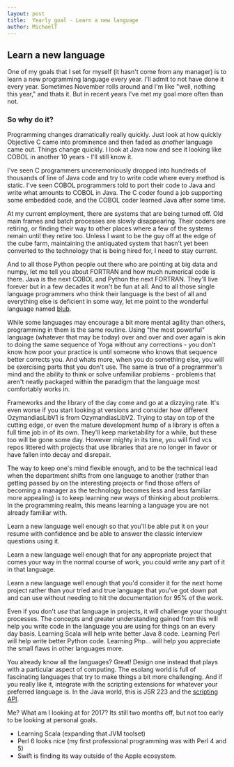 ```yaml
---
layout: post
title:  Yearly goal - Learn a new language
author:	MichaelT
---
```


## Learn a new language

One of my goals that I set for myself (it hasn't come from any manager)
is to learn a new programming language every year.  I'll admit to not
have done it every year.  Sometimes November rolls around and I'm like
"well, nothing this year," and thats it.  But in recent years I've met
my goal more often than not.

### So why do it?

Programming changes dramatically really quickly.  Just look at how
quickly Objective C came into prominence and then faded as _another_
language came out.  Things change quickly. I look at Java now and
see it looking like COBOL in another 10 years - I'll still know it.

I've seen C programmers unceremoniously dropped into hundreds of
thousands of line of Java code and try to write code where every method
is static.  I've seen COBOL programmers told to port their code to
Java and write what amounts to COBOL in Java.  The C coder found
a job supporting some embedded code, and the COBOL coder learned
Java after some time.

At my current employment, there are systems that are being turned
off.  Old main frames and batch processes are slowly disappearing.
Their coders are retiring, or finding their way to other places
where a few of the systems remain until they retire too.
Unless I want to be the guy off at the edge of the cube farm,
maintaining the antiquated system that hasn't yet been converted
to the technology that is being hired for, I need to stay current.

And to all those Python people out there who are pointing at big data
and numpy, let me tell you about FORTRAN and how much numerical code
is there.  Java is the next COBOL and Python the next FORTRAN. They'll
live forever but in a few decades it won't be fun at all.  And to all
those single language programmers who think their language is the
best of all and everything else is deficient in some way, let me
point to the wonderful language named [blub][beating-the-avg].

While some languages may encourage a bit more mental agility than others,
programming in them is the same routine.  Using "the most powerful"
language (whatever that may be today) over and over and over again is
akin to doing the same sequence of Yoga without any corrections - 
you don't know how poor your practice is until someone who knows that
sequence better corrects you.  And whats more, when you do something
else, you will be exercising parts that you don't use.  The same is
true of a programmer's mind and the ability to think or solve
unfamiliar problems - problems that aren't neatly packaged within the
paradigm that the language most comfortably works in.

Frameworks and the library of the day come and go at a dizzying rate.
It's even worse if you start looking at versions and consider how
different OzymandiasLibV1 is from OzymandiasLibV2.  Trying to stay on
top of the cutting edge, or even the mature development hump of a
library is often a full time job in of its own.  They'll keep marketability
for a while, but these too will be gone some day.  However mighty in its
time, you will find vcs repos littered with projects that use libraries
that are no longer in favor or have fallen into decay and disrepair.

The way to keep one's mind flexible enough, and to be the technical
lead when the department shifts from one language to another (rather
than getting passed by on the interesting projects or find those
offers of becoming a manager as the technology becomes less and less
familiar more appealing) is to keep learning new ways of thinking
about problems.  In the programming realm, this means learning a
language you are not already familiar with.

Learn a new language well enough so that you'll be able put it
on your resume with confidence and be able to answer the classic
interview questions using it.

Learn a new language well enough that for any appropriate project
that comes your way in the normal course of work, you could write
any part of it in that language.

Learn a new language well enough that you'd consider it for the
next home project rather than your tried and true language that
you've got down pat and can use without needing to hit the
documentation for 95% of the work.

Even if you don't _use_ that language in projects, it will
challenge your thought processes.  The concepts and greater
understanding gained from this will help you write code in the
language you are using for things on an every day basis.  Learning Scala
will help write better Java 8 code.  Learning Perl will help write
better Python code.  Learning Php... will help you appreciate the small
flaws in other languages more.

You already know all the languages? Great! Design one instead
that plays with a particular aspect of computing.  The esolang
world is full of fascinating languages that try to make things
a bit more challenging.  And if you really like it, integrate
with the scripting extensions for whatever your preferred language
is.  In the Java world, this is JSR 223 and the [scripting API][script].

Me? What am I looking at for 2017?  Its still two months off,
but not too early to be looking at personal goals.

* Learning Scala (expanding that JVM toolset)
* Perl 6 looks nice (my first professional programming was with Perl 4 and 5)
* Swift is finding its way outside of the Apple ecosystem.  

[script]: https://docs.oracle.com/javase/8/docs/technotes/guides/scripting/prog_guide/api.html
[beating-the-avg]: http://www.paulgraham.com/avg.html
